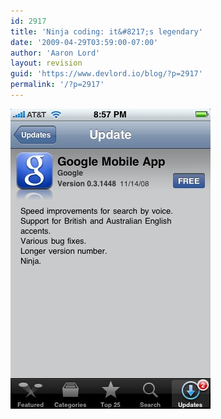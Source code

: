 ```yaml
---
id: 2917
title: 'Ninja coding: it&#8217;s legendary'
date: '2009-04-29T03:59:00-07:00'
author: 'Aaron Lord'
layout: revision
guid: 'https://www.devlord.io/blog/?p=2917'
permalink: '/?p=2917'
---
```


<p class="mobile-photo"><a href="/assets/img/2011/10/photo-765386.jpg"><img src="/assets/img/2011/10/photo-765386.jpg?w=200" border="0" alt="" /></a></p><div class="blogger-post-footer"><img width='1' height='1' src="/2009/04/29/ninja-coding-its-legendary/"' /></div>